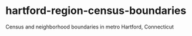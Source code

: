 # hartford-region-census-boundaries
Census and neighborhood boundaries in metro Hartford, Connecticut
